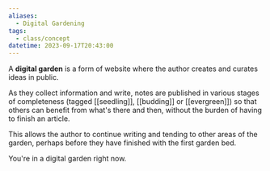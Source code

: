 ```yaml
---
aliases:
  - Digital Gardening
tags:
  - class/concept
datetime: 2023-09-17T20:43:00
---
```

A **digital garden** is a form of website where the author creates and curates ideas in public. 

As they collect information and write, notes are published in various stages of completeness (tagged [[seedling]], [[budding]] or [[evergreen]]) so that others can benefit from what's there and then, without the burden of having to finish an article. 

This allows the author to continue writing and tending to other areas of the garden, perhaps before they have finished with the first garden bed.

You're in a digital garden right now.
